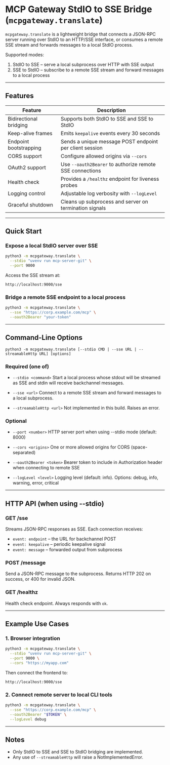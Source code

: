 # MCP Gateway StdIO to SSE Bridge (`mcpgateway.translate`)

`mcpgateway.translate` is a lightweight bridge that connects a JSON-RPC server
running over StdIO to an HTTP/SSE interface, or consumes a remote SSE stream
and forwards messages to a local StdIO process.

Supported modes:

1. StdIO to SSE – serve a local subprocess over HTTP with SSE output
2. SSE to StdIO – subscribe to a remote SSE stream and forward messages to a local process

---

## Features

| Feature | Description |
|---------|-------------|
| Bidirectional bridging | Supports both StdIO to SSE and SSE to StdIO |
| Keep-alive frames | Emits `keepalive` events every 30 seconds |
| Endpoint bootstrapping | Sends a unique message POST endpoint per client session |
| CORS support | Configure allowed origins via `--cors` |
| OAuth2 support | Use `--oauth2Bearer` to authorize remote SSE connections |
| Health check | Provides a `/healthz` endpoint for liveness probes |
| Logging control | Adjustable log verbosity with `--logLevel` |
| Graceful shutdown | Cleans up subprocess and server on termination signals |

---

## Quick Start

### Expose a local StdIO server over SSE

```bash
python3 -m mcpgateway.translate \
  --stdio "uvenv run mcp-server-git" \
  --port 9000
```

Access the SSE stream at:

```
http://localhost:9000/sse
```

### Bridge a remote SSE endpoint to a local process

```bash
python3 -m mcpgateway.translate \
  --sse "https://corp.example.com/mcp" \
  --oauth2Bearer "your-token"
```

---

## Command-Line Options

```
python3 -m mcpgateway.translate [--stdio CMD | --sse URL | --streamableHttp URL] [options]
```

### Required (one of)

* `--stdio <command>`
  Start a local process whose stdout will be streamed as SSE and stdin will receive backchannel messages.

* `--sse <url>`
  Connect to a remote SSE stream and forward messages to a local subprocess.

* `--streamableHttp <url>`
  Not implemented in this build. Raises an error.

### Optional

* `--port <number>`
  HTTP server port when using --stdio mode (default: 8000)

* `--cors <origins>`
  One or more allowed origins for CORS (space-separated)

* `--oauth2Bearer <token>`
  Bearer token to include in Authorization header when connecting to remote SSE

* `--logLevel <level>`
  Logging level (default: info). Options: debug, info, warning, error, critical

---

## HTTP API (when using --stdio)

### GET /sse

Streams JSON-RPC responses as SSE. Each connection receives:

* `event: endpoint` – the URL for backchannel POST
* `event: keepalive` – periodic keepalive signal
* `event: message` – forwarded output from subprocess

### POST /message

Send a JSON-RPC message to the subprocess. Returns HTTP 202 on success, or 400 for invalid JSON.

### GET /healthz

Health check endpoint. Always responds with `ok`.

---

## Example Use Cases

### 1. Browser integration

```bash
python3 -m mcpgateway.translate \
  --stdio "uvenv run mcp-server-git" \
  --port 9000 \
  --cors "https://myapp.com"
```

Then connect the frontend to:

```
http://localhost:9000/sse
```

### 2. Connect remote server to local CLI tools

```bash
python3 -m mcpgateway.translate \
  --sse "https://corp.example.com/mcp" \
  --oauth2Bearer "$TOKEN" \
  --logLevel debug
```

---

## Notes

* Only StdIO to SSE and SSE to StdIO bridging are implemented.
* Any use of `--streamableHttp` will raise a NotImplementedError.
